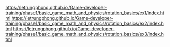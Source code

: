 https://letrungphong.github.io/Game-developer-training/phase1/basic_game_math_and_physics/rotation_basics/ex1/index.html
https://letrungphong.github.io/Game-developer-training/phase1/basic_game_math_and_physics/rotation_basics/ex2/index.html
https://letrungphong.github.io/Game-developer-training/phase1/basic_game_math_and_physics/rotation_basics/ex3/index.html